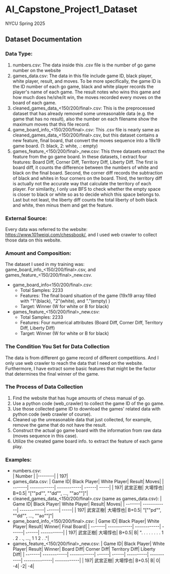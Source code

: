 # AI_Capstone_Project1_Dataset
NYCU Spring 2025

## Dataset Documentation
### Data Type:  
1. numbers.csv: The data inside this .csv file is the number of go game number on the website
2. games_data.csv: The data in this file include game ID, black player, white player, result, and moves. To be more specifically, the game ID is the ID number of each go game, black and white player records the player's name of each game. The result notes who wins this game and how much does he/she/it win, the moves recorded every moves on the board of each game.  
3. cleaned_games_data_<150/200/final>.csv: This is the preprocessed dataset that has already removed some unreasonable data (e.g. the game that has no result), also the number on each filename show the maximum moves that this file record.  
4. game_board_info_<150/200/final>.csv: This .csv file is nearly same as cleaned_games_data_<150/200/final>.csv, but this dataset contains a new feature, final board, that convert the moves sequence into a 19x19 game board. (1: black, 2: white, .: empty)  
5. games_feature_<150/200/final>_new.csv: This three datasets extract the feature from the go game board. In these datasets, I extract four features: Board Diff, Corner Diff, Territory Diff, Liberty Diff. The first is board diff, it counts the difference between the numbers of white and black on the final board. Second, the corner diff records the subtraction of black and whites in four corners on the board. Third, the territory diff is actually not the accurate way that calculate the territory of each player. For similarity, I only use BFS to check whether the empty space is closer to black or white so as to decide which this space belongs to. Last but not least, the liberty diff counts the total liberty of both black and white, then minus them and get the feature.  

### External Source:
Every data was referred to the website: <https://www.101weiqi.com/chessbook/>, and I used web crawler to collect those data on this website.

### Amount and Composition:
The dataset I used in my training was: game_board_info_<150/200/final>.csv, and games_feature_<150/200/final>_new.csv.  

- game_board_info<150/200/final>.csv: 
    - Total Samples: 2233
    - Features: The final board situation of the game (19x19 array filled with "1"(black), "2"(white), and "."(empty) )
    - Target: Winner (W for white or B for black)
- games_feature_<150/200/final>_new.csv:
    - Total Samples: 2233
    - Features: Four numerical attributes (Board Diff, Corner Diff, Territory Diff, Liberty Diff)
    - Target: Winner (W for white or B for black)  

### The Condition You Set for Data Collection
The data is from different go game record of different competitions. And I only use web crawler to reach the data that I need on the website. Furthermore, I have extract some basic features that might be the factor that determines the final winner of the game. 

### The Process of Data Collection
1. Find the website that has huge amounts of chess manual of go.
2. Use a python code (web_crawler) to collect the game ID of the go game. 
3. Use those collected game ID to download the games' related data with python code (web crawler of course).
4. Cleaned up the unreasonable data that just collected, for example, remove the game that do not have the result. 
5. Construct the actual go game board with the information from raw data (moves sequence in this case).  
6. Utilize the created game board info. to extract the feature of each game play.  

### Examples:
- numbers.csv:  
    | Number |
    |--------|
    |     197|
- games_data.csv:
    | Game ID| Black Player| White Player| Result| Moves|
    | -------| ------------| ------------| ------| -----|
    |     197|      武宮正樹|      大場惇也|  B+0.5| "[""pd"", ""dd"", ..., ""ao""]"|  
- cleaned_games_data_<150/200/final>.csv (same as games_data.csv):
    | Game ID| Black Player| White Player| Result| Moves|
    | -------| ------------| ------------| ------| -----|
    |     197|      武宮正樹|      大場惇也|  B+0.5| "[""pd"", ""dd"", ..., ""ao""]"| 
- game_board_info_<150/200/final>.csv:
    | Game ID| Black Player| White Player| Result| Winner| Final Board|
    | -------| ------------| ------------| ------| ------| -----------|
    |     197|      武宮正樹|      大場惇也|  B+0.5|      B| ". . . . . . . . 1 . 2 . ., ..., 1 1 2 . ."|
- games_feature_<150/200/final>_new.csv:
    | Game ID| Black Player| White Player| Result| Winner| Board Diff| Corner Diff| Territory Diff| Liberty Diff|
    | -------| ------------| ------------| ------| ------| ----------| -----------| --------------| ------------|
    |     197|      武宮正樹|      大場惇也|  B+0.5|      B|          0|           -4| -2|           -4|